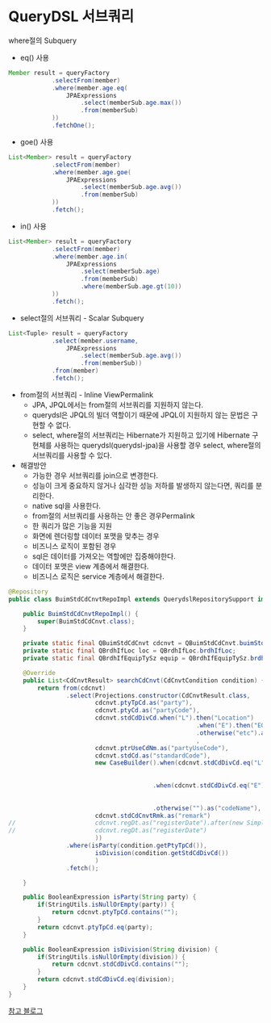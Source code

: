 # QueryDSL 서브쿼리

where절의 Subquery

- eq() 사용

```java
Member result = queryFactory
            .selectFrom(member)
            .where(member.age.eq(
                JPAExpressions
                    .select(memberSub.age.max())
                    .from(memberSub)
            ))
            .fetchOne();
```

- goe() 사용

```java
List<Member> result = queryFactory
            .selectFrom(member)
            .where(member.age.goe(
                JPAExpressions
                    .select(memberSub.age.avg())
                    .from(memberSub)
            ))
            .fetch();
```

- in() 사용

```java
List<Member> result = queryFactory
            .selectFrom(member)
            .where(member.age.in(
                JPAExpressions
                    .select(memberSub.age)
                    .from(memberSub)
                    .where(memberSub.age.gt(10))
            ))
            .fetch();
```

- select절의 서브쿼리 - Scalar Subquery

```java
List<Tuple> result = queryFactory
            .select(member.username,
                JPAExpressions
                    .select(memberSub.age.avg())
                    .from(memberSub))
            .from(member)
            .fetch();
```

- from절의 서브쿼리 - Inline ViewPermalink
  - JPA, JPQL에서는 from절의 서브쿼리를 지원하지 않는다.
  - querydsl은 JPQL의 빌더 역할이기 때문에 JPQL이 지원하지 않는 문법은 구현할 수 없다.
  - select, where절의 서브쿼리는 Hibernate가 지원하고 있기에 Hibernate 구현체를 사용하는 querydsl(querydsl-jpa)을 사용할 경우 select, where절의 서브쿼리를 사용할 수 있다.
- 해결방안
  - 가능한 경우 서브쿼리를 join으로 변경한다.
  - 성능이 크게 중요하지 않거나 심각한 성능 저하를 발생하지 않는다면, 쿼리를 분리한다.
  - native sql을 사용한다.
  - from절의 서브쿼리를 사용하는 안 좋은 경우Permalink
  - 한 쿼리가 많은 기능을 지원
  - 화면에 렌더링할 데이터 포맷을 맞추는 경우
  - 비즈니스 로직이 포함된 경우
  - sql은 데이터를 가져오는 역할에만 집중해야한다.
  - 데이터 포맷은 view 계층에서 해결한다.
  - 비즈니스 로직은 service 계층에서 해결한다.

```java
@Repository
public class BuimStdCdCnvtRepoImpl extends QuerydslRepositorySupport implements BuimStdCdCnvtRepoCustom{

	public BuimStdCdCnvtRepoImpl() {
		super(BuimStdCdCnvt.class);
	}

	private static final QBuimStdCdCnvt cdcnvt = QBuimStdCdCnvt.buimStdCdCnvt;
	private static final QBrdhIfLoc loc = QBrdhIfLoc.brdhIfLoc;
	private static final QBrdhIfEquipTySz equip = QBrdhIfEquipTySz.brdhIfEquipTySz;

	@Override
	public List<CdCnvtResult> searchCdCnvt(CdCnvtCondition condition) {
		return from(cdcnvt)
				.select(Projections.constructor(CdCnvtResult.class,
						cdcnvt.ptyTpCd.as("party"),
						cdcnvt.ptyCd.as("partyCode"),
						cdcnvt.stdCdDivCd.when("L").then("Location")
													.when("E").then("EQUIP SIZE/type")
													.otherwise("etc").as("division")
													,
						cdcnvt.ptrUseCdNm.as("partyUseCode"),
						cdcnvt.stdCd.as("standardCode"),
						new CaseBuilder().when(cdcnvt.stdCdDivCd.eq("L")).then(JPAExpressions.select(loc.locNm)
																		.from(loc)
																		.where(cdcnvt.stdCd.eq(loc.locCd)))
										.when(cdcnvt.stdCdDivCd.eq("E")).then(JPAExpressions.select(equip.equipNm)
																		.from(equip)
																		.where(cdcnvt.stdCd.eq(equip.equipTpSzCd)))
										.otherwise("").as("codeName"),
						cdcnvt.stdCdCnvtRmk.as("remark")
//						cdcnvt.regDt.as("registerDate").after(new SimpleDateFormat("yyyy-MM-dd HH:mm").parse(cdcnvt.regDt))
//						cdcnvt.regDt.as("registerDate")
						))
				.where(isParty(condition.getPtyTpCd()),
						isDivision(condition.getStdCdDivCd())
						)
				.fetch();

	}

	public BooleanExpression isParty(String party) {
		if(StringUtils.isNullOrEmpty(party)) {
			return cdcnvt.ptyTpCd.contains("");
		}
		return cdcnvt.ptyTpCd.eq(party);
	}

	public BooleanExpression isDivision(String division) {
		if(StringUtils.isNullOrEmpty(division)) {
			return cdcnvt.stdCdDivCd.contains("");
		}
		return cdcnvt.stdCdDivCd.eq(division);
	}
}
```

[참고 블로그](https://jaime-note.tistory.com/74)
